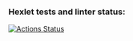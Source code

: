 ### Hexlet tests and linter status:
[![Actions Status](https://github.com/aswang/frontend-project-44/actions/workflows/hexlet-check.yml/badge.svg)](https://github.com/aswang/frontend-project-44/actions)